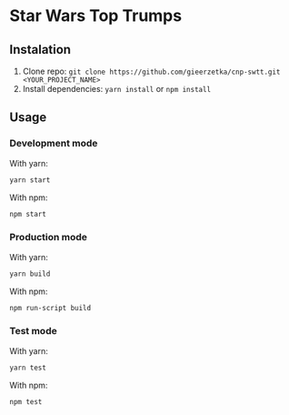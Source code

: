# Star Wars Top Trumps

## Instalation 

1. Clone repo: `git clone https://github.com/gieerzetka/cnp-swtt.git <YOUR_PROJECT_NAME>`
2. Install dependencies: `yarn install` or `npm install`

## Usage
### Development mode

With yarn:
```sh
yarn start
```
With npm:
```sh
npm start
```

### Production mode

With yarn:
```sh
yarn build
```
With npm:
```sh
npm run-script build
```

### Test mode

With yarn:
```sh
yarn test
```
With npm:
```sh
npm test
```
